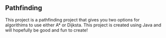 ## Pathfinding

This project is a pathfinding project that gives you 
two options for algorithims to use either A* or
Dijksta. This project is created using Java and will hopefully be 
good and fun to create!